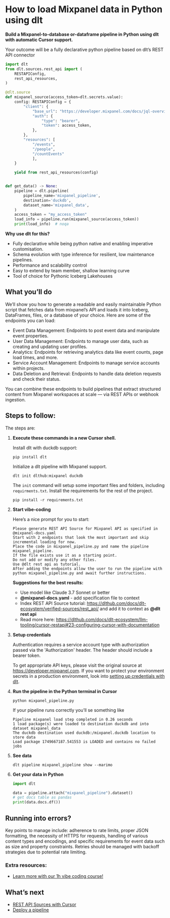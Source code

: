 # How to load Mixpanel data in Python using dlt

**Build a Mixpanel-to-database or-dataframe pipeline in Python using dlt with automatic Cursor support.**

Your outcome will be a fully declarative python pipeline based on dlt’s REST API connector

```python
import dlt
from dlt.sources.rest_api import (
    RESTAPIConfig,
    rest_api_resources,
)

@dlt.source
def mixpanel_source(access_token=dlt.secrets.value):
    config: RESTAPIConfig = {
        "client": {
            "base_url": "https://developer.mixpanel.com/docs/jql-overview",
            "auth": {
                "type": "bearer",
                "token": access_token,
            },
        },
        "resources": [
            "/events",
            "/people",
            "/countEvents"
            ],
    }

    yield from rest_api_resources(config)


def get_data() -> None:
    pipeline = dlt.pipeline(
        pipeline_name='mixpanel_pipeline',
        destination='duckdb',
        dataset_name='mixpanel_data', 
    )
    access_token = "my_access_token"
    load_info = pipeline.run(mixpanel_source(access_token))
    print(load_info)  # noqa
```

**Why use dlt for this?**

- Fully declarative while being python native and enabling imperative customisation.
- Schema evolution with type inference for resilient, low maintenance pipelines.
- Performance and scalability control
- Easy to extend by team member, shallow learning curve
- Tool of choice for Pythonic Iceberg  Lakehouses

## What you’ll do

We’ll show you how to generate a readable and easily maintainable Python script that fetches data from mixpanel’s API and loads it into Iceberg, DataFrames, files, or a database of your choice. Here are some of the endpoints you can load:

- Event Data Management: Endpoints to post event data and manipulate event properties.
- User Data Management: Endpoints to manage user data, such as creating and updating user profiles.
- Analytics: Endpoints for retrieving analytics data like event counts, page load times, and more.
- Service Account Management: Endpoints to manage service accounts within projects.
- Data Deletion and Retrieval: Endpoints to handle data deletion requests and check their status.

You can combine these endpoints to build pipelines that extract structured content from Mixpanel workspaces at scale — via REST APIs or webhook ingestion.

## Steps to follow:

The steps are:

1. **Execute these commands in a new Cursor shell.**
    
    Install dlt with duckdb support:
    ```shell
    pip install dlt
    ```

    Initialize a dlt pipeline with Mixpanel support.
    ```shell
    dlt init dlthub:mixpanel duckdb
    ```

    The `init` command will setup some important files and folders, including `requirments.txt`. Install the requirements for the rest of the project.
    ```shell
    pip install -r requirements.txt
    ```
    
2. **Start vibe-coding**
    
    Here’s a nice prompt for you to start: 
    
    ```
    Please generate REST API Source for Mixpanel API as specified in @mixpanel-docs.yaml 
    Start with 2 endpoints that look the most important and skip incremental loading for now. 
    Place the code in mixpanel_pipeline.py and name the pipeline mixpanel_pipeline. 
    If the file exists use it as a starting point. 
    Do not add or modify any other files. 
    Use @dlt rest api as tutorial. 
    After adding the endpoints allow the user to run the pipeline with python mixpanel_pipeline.py and await further instructions.
    
    ```
    
    **Suggestions for the best results:**
    - Use model like Claude 3.7 Sonnet or better
    - **@mixpanel-docs.yaml** - add specification file to context
    - Index REST API Source tutorial: https://dlthub.com/docs/dlt-ecosystem/verified-sources/rest_api/ and add it to context as **@dlt rest api**
    - Read more here: https://dlthub.com/docs/dlt-ecosystem/llm-tooling/cursor-restapi#23-configuring-cursor-with-documentation
    
3. **Setup credentials** 
    
    Authentication requires a service account type with authorization passed via the 'Authorization' header. The header should include a bearer token.
    
    To get appropriate API keys, please visit the original source at https://developer.mixpanel.com.
    If you want to protect your environment secrets in a production environment, look into [setting up credentials with dlt](https://dlthub.com/docs/walkthroughs/add_credentials).
    
4. **Run the pipeline in the Python terminal in Cursor**
    
    ```shell
    python mixpanel_pipeline.py
    ```
    
    If your pipeline runs correctly you’ll se something like
    
    ```shell
    Pipeline mixpanel load step completed in 0.26 seconds
    1 load package(s) were loaded to destination duckdb and into dataset mixpanel_data
    The duckdb destination used duckdb:/mixpanel.duckdb location to store data
    Load package 1749667187.541553 is LOADED and contains no failed jobs
    ```
    
5. **See data**
    
    ```shell
    dlt pipeline mixpanel_pipeline show --marimo
    ```
    
6. **Get your data in Python**
    
    ```python
    import dlt
    
    data = pipeline.attach("mixpanel_pipeline").dataset()
    # get docs table as pandas
    print(data.docs.df())
    ```

## Running into errors?

Key points to manage include: adherence to rate limits, proper JSON formatting, the necessity of HTTPS for requests, handling of various content types and encodings, and specific requirements for event data such as size and property constraints. Retries should be managed with backoff strategies due to potential rate limiting.

### Extra resources:

- [Learn more with our 1h vibe coding course!](https://www.youtube.com/watch?v=GGid70rnJuM)

## What’s next

- [REST API Sources with Cursor](https://dlthub.com/docs/dlt-ecosystem/llm-tooling/cursor-restapi)
- [Deploy a pipeline](https://dlthub.com/docs/walkthroughs/deploy-a-pipeline)